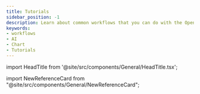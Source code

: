 ```yaml
---
title: Tutorials
sidebar_position: -1
description: Learn about common workflows that you can do with the OpenBB Workspace.
keywords:
- workflows
- AI
- Chart
- Tutorials
---
```


import HeadTitle from '@site/src/components/General/HeadTitle.tsx';

<HeadTitle title="Tutorials | OpenBB Workspace Docs" />

import NewReferenceCard from "@site/src/components/General/NewReferenceCard";

<ul className="grid grid-cols-1 gap-4 -ml-6">

<NewReferenceCard
    title="Bring your own data"
    description="This guide provides detailed instructions on how to import your own data into OpenBB using various methods. This allows for greater flexibility and customization in data analysis."
    url="/workspace/tutorials/bring-data"
/>

<NewReferenceCard
    title="Customizability"
    description="Learn how to customize your Workspace experience to suit your specific needs and preferences."
    url="/workspace/tutorials/customizability"
/>

<NewReferenceCard
    title="AI Insights"
    description="Discover how to leverage AI-powered insights to enhance your analysis and decision-making process in OpenBB."
    url="/workspace/tutorials/ai-insights"
/>

<NewReferenceCard
    title="Earnings Update"
    description="Learn how to efficiently track and analyze earnings updates for your selected companies using OpenBB Workspace."
    url="/workspace/tutorials/earnings-update"
/>

</ul>
